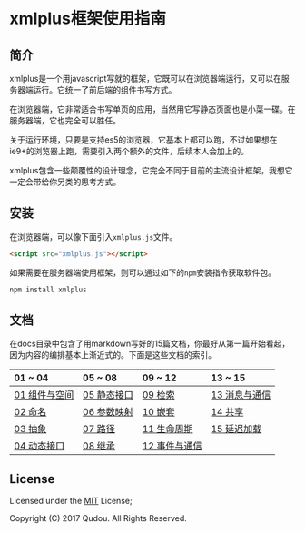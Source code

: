 # xmlplus框架使用指南

## 简介

xmlplus是一个用javascript写就的框架，它既可以在浏览器端运行，又可以在服务器端运行。它统一了前后端的组件书写方式。

在浏览器端，它非常适合书写单页的应用，当然用它写静态页面也是小菜一碟。在服务器端，它也完全可以胜任。

关于运行环境，只要是支持es5的浏览器，它基本上都可以跑，不过如果想在ie9+的浏览器上跑，需要引入两个额外的文件，后续本人会加上的。

xmlplus包含一些颠覆性的设计理念，它完全不同于目前的主流设计框架，我想它一定会带给你另类的思考方式。

## 安装

在浏览器端，可以像下面引入`xmlplus.js`文件。

```html
<script src="xmlplus.js"></script>
```

如果需要在服务器端使用框架，则可以通过如下的`npm`安装指令获取软件包。

```bash
npm install xmlplus
```

## 文档

在docs目录中包含了用markdown写好的15篇文档，你最好从第一篇开始看起，因为内容的编排基本上渐近式的。下面是这些文档的索引。

|01 ~ 04|05 ~ 08|09 ~ 12|13 ~ 15|
|:---|:---|:---|:---|
|[01 组件与空间](./docs/01-components-and-space.md)|[05 静态接口](./docs/05-static-interface.md) |[09 检索](./docs/09-searching.md)                     |[13 消息与通信](./docs/13-message-and-communication.md)|
|[02 命名](./docs/02-naming.md)                    |[06 参数映射](./docs/06-parameter-mapping.md)|[10 嵌套](./docs/10-nesting.md)                       |[14 共享](./docs/14-sharing.md)                        |
|[03 抽象](./docs/03-abstract.md)                  |[07 路径](./docs/07-path.md)                 |[11 生命周期](./docs/11-life-circle.md)               |[15 延迟加载](./docs/15-lazy-instantiation.md)         |
|[04 动态接口](./docs/04-dynamic-interface.md)     |[08 继承](./docs/08-inheritting.md)          |[12 事件与通信](./docs/12-events-and-communication.md)|                                                       |

## License

Licensed under the [MIT](http://opensource.org/licenses/MIT) License;

Copyright (C) 2017 Qudou. All Rights Reserved.
